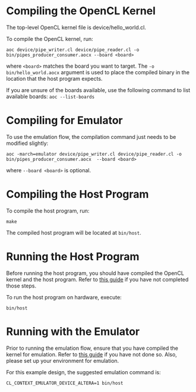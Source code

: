 # Compiling the OpenCL Kernel

The top-level OpenCL kernel file is device/hello_world.cl.

To compile the OpenCL kernel, run:

```
aoc device/pipe_writer.cl device/pipe_reader.cl -o bin/pipes_producer_consumer.aocx --board <board>
```

where ```<board>``` matches the board you want to target. The ```-o bin/hello_world.aocx``` argument is used to place the compiled binary in the location that the host program expects.

If you are unsure of the boards available, use the following command to list available boards: ```aoc --list-boards```


# Compiling for Emulator

To use the emulation flow, the compilation command just needs to be modified slightly:

```
aoc -march=emulator device/pipe_writer.cl device/pipe_reader.cl -o bin/pipes_producer_consumer.aocx  --board <board>
```

where ```--board <board>``` is optional.


# Compiling the Host Program

To compile the host program, run:

```
make
```

The compiled host program will be located at ```bin/host```.


# Running the Host Program

Before running the host program, you should have compiled the OpenCL kernel and the host program. Refer to [this guide](https://www.altera.com/content/dam/altera-www/global/en_US/pdfs/literature/hb/opencl-sdk/aocl_programming_guide.pdf) if you have not completed those steps.

To run the host program on hardware, execute:

```
bin/host
```

# Running with the Emulator

Prior to running the emulation flow, ensure that you have compiled the kernel for emulation. Refer to [this guide](https://www.altera.com/content/dam/altera-www/global/en_US/pdfs/literature/hb/opencl-sdk/aocl_programming_guide.pdf) if you have not done so. Also, please set up your environment for emulation.  

For this example design, the suggested emulation command is:

```
CL_CONTEXT_EMULATOR_DEVICE_ALTERA=1 bin/host
```
